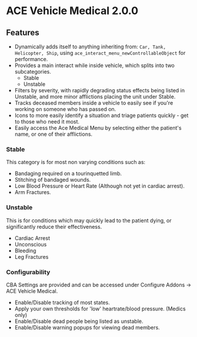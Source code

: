 # ACE Vehicle Medical 2.0.0

## Features
- Dynamically adds itself to anything inheriting from: `Car, Tank, Helicopter, Ship`, using `ace_interact_menu_newControllableObject` for performance.
- Provides a main interact while inside vehicle, which splits into two subcategories.
   - Stable
   - Unstable
- Filters by severity, with rapidly degrading status effects being listed in Unstable, and more minor afflictions placing the unit under Stable.
- Tracks deceased members inside a vehicle to easily see if you're working on someone who has passed on.
- Icons to more easily identify a situation and triage patients quickly - get to those who need it most.
- Easily access the Ace Medical Menu by selecting either the patient's name, or one of their afflictions.

### Stable
This category is for most non varying conditions such as: 
- Bandaging required on a tourinquetted limb.
- Stitching of bandaged wounds.
- Low Blood Pressure or Heart Rate (Although not yet in cardiac arrest).
- Arm Fractures.

### Unstable
This is for conditions which may quickly lead to the patient dying, or significantly reduce their effectiveness.
- Cardiac Arrest
- Unconscious
- Bleeding
- Leg Fractures

### Configurability
CBA Settings are provided and can be accessed under Configure Addons -> ACE Vehicle Medical.
- Enable/Disable tracking of most states.
- Apply your own thresholds for 'low' heartrate/blood pressure. (Medics only)
- Enable/Disable dead people being listed as unstable.
- Enable/Disable warning popups for viewing dead members.
